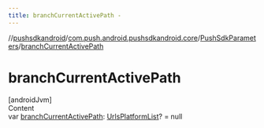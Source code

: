 ```yaml
---
title: branchCurrentActivePath -
---
```

//[pushsdkandroid](../../index.md)/[com.push.android.pushsdkandroid.core](../index.md)/[PushSdkParameters](index.md)/[branchCurrentActivePath](branch-current-active-path.md)



# branchCurrentActivePath  
[androidJvm]  
Content  
var [branchCurrentActivePath](branch-current-active-path.md): [UrlsPlatformList](../-urls-platform-list/index.md)? = null  



